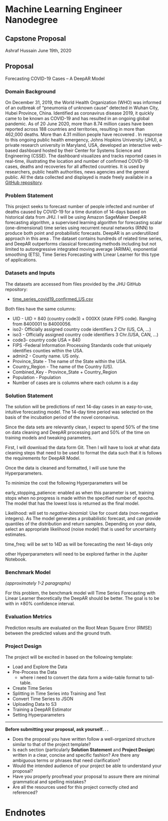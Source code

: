 # Machine Learning Engineer Nanodegree
## Capstone Proposal

Ashraf Hussain
June 19th, 2020


## Proposal

Forecasting COVID-19 Cases – A DeepAR Model

### Domain Background

On December 31, 2019, the World Health Organization (WHO) was informed of an outbreak of “pneumonia of unknown cause” detected in Wuhan City, Hubei Province, China. Identified as coronavirus disease 2019, it quickly came to be known as COVID-19 and has resulted in an ongoing global pandemic. As of 20 June 2020, more than 8.74 million cases have been reported across 188 countries and territories, resulting in more than 462,000 deaths. More than 4.31 million people have recovered .
In response to this ongoing public health emergency, Johns Hopkins University (JHU), a private research university in Maryland, USA, developed an interactive web-based dashboard hosted by their Center for Systems Science and Engineering (CSSE). The dashboard visualizes and tracks reported cases in real-time, illustrating the location and number of confirmed COVID-19 cases, deaths and recoveries for all affected countries. It is used by researchers, public health authorities, news agencies and the general public. All the data collected and displayed is made freely available in a [GitHub repository](https://github.com/CSSEGISandData/COVID-19/tree/master/csse_covid_19_data).


### Problem Statement

This project seeks to forecast number of people infected and number of deaths caused by COVID-19 for a time duration of 14-days based on historical data from JHU. I will be using Amazon SageMaker DeepAR forecasting algorithm, a supervised learning algorithm for forecasting scalar (one-dimensional) time series using recurrent neural networks (RNN) to produce both point and probabilistic forecasts.
DeepAR is an underutilized approach in this area . The dataset contains hundreds of related time series, and DeepAR outperforms classical forecasting methods including but not limited to autoregressive integrated moving average (ARIMA), exponential smoothing (ETS), Time Series Forecasting with Linear Learner for this type of applications.


### Datasets and Inputs

The datasets are accessed from files provided by the JHU GitHub repository:
- [time_series_covid19_confirmed_US.csv](https://github.com/CSSEGISandData/COVID-19/blob/master/csse_covid_19_data/csse_covid_19_time_series/time_series_covid19_confirmed_US.csv "time_series_covid19_confirmed_US.csv")

Both files have the same columns:
* UID - UID = 840 (country code3) + 000XX (state FIPS code). Ranging from 8400001 to 84000056.
* iso2-  Officially assigned country code identifiers 2 Chr (US, CA, ...)
* iso3 - Officially assigned country code identifiers 3 Chr.(USA, CAN, ...)
* code3- country code USA = 840
* FIPS -Federal Information Processing Standards code that uniquely identifies counties within the USA.
* admin2 - County name. US only.
* Province_State - The name of the State within the USA.
* Country_Region - The name of the Country (US).
* Combined_Key -  Province_State + Country_Region 
* Population - Population
* Number of cases are is columns where each column is a day


### Solution Statement

The solution will be predictions of next 14-day cases in an easy-to-use, intuitive forecasting model. The 14-day time period was selected on the basis of the incubation period of the novel coronavirus.

Since the data sets are relevantly clean, I expect to spend 50% of the time on data cleaning and DeepAR processing part and 50% of the time on training models and tweaking parameters.

First, I will download the data form Git. Then I will have to look at what data cleaning steps that need to be used to format the data such that it is follows the requirements for DeepAR Model.

Once the data is cleaned and formatted, I will use tune the Hyperparameters.

To minimize the cost the following Hyperparameters will be

early_stopping_patience: enabled as when this parameter is set, training stops when no progress is made within the specified number of epochs. The model that has the lowest loss is returned as the final model.

Likelihood: will set to _negative-binomial_: Use for count data (non-negative integers). As The model generates a probabilistic forecast, and can provide quantiles of the distribution and return samples. Depending on your data, select an appropriate likelihood (noise model) that is used for uncertainty estimates.

time_freq: will be set to 14D as will be forecasting the next 14-days only

other Hyperparameters will need to be explored farther in the Jupiter Notebook.


### Benchmark Model
_(approximately 1-2 paragraphs)_

For this problem, the benchmark model will  Time Series Forecasting with Linear Learner theoretically the DeepAR should be better. The goal is to be with in ±80% confidence interval.

### Evaluation Metrics

Prediction results are evaluated on the Root Mean Square Error (RMSE) between the predicted values and the ground truth.


### Project Design

The project will be excited in based on the following template:
- Load and Explore the Data
- Pre-Process the Data
	- where i need to convert the data form a wide-table format to tall-table.
- Create Time Series
- Splitting in Time Series into Training and Test
- Convert Time Series to JSON
- Uploading Data to S3
- Training a DeepAR Estimator
- Setting Hyperparameters
 

-----------


**Before submitting your proposal, ask yourself. . .**
- Does the proposal you have written follow a well-organized structure similar to that of the project template?
- Is each section (particularly **Solution Statement** and **Project Design**) written in a clear, concise and specific fashion? Are there any ambiguous terms or phrases that need clarification?
- Would the intended audience of your project be able to understand your proposal?
- Have you properly proofread your proposal to assure there are minimal grammatical and spelling mistakes?
- Are all the resources used for this project correctly cited and referenced?

# Endnotes
[^1]: [WHO. Coronavirus disease 2019 (COVID-19) Situation Report -59. [Online] 20 March 2020](https://www.who.int/docs/default-source/coronaviruse/situation-reports/20200319-sitrep-59-covid-19.pdf?sfvrsn=c3dcdef9_2)
<!--stackedit_data:
eyJoaXN0b3J5IjpbLTEyOTQ4NjE3MDgsMTgxMjg4NTYxOCwtMT
QzMjM2NTQ0MywtMTExMjQ5ODg2MywtMjYxNTY1MTgwLDEyODI2
OTI0NDYsMTY1MzIyODAzNCwtMTQwNTg1NDIyNiwzNjM2OTA1Nj
YsMTQ0NzY2NzQ0NiwxMzgzMjkyMjQyLDE2MzE2MTIzODAsLTE2
ODA3MjQxMiwtODkwNDU2OTAsLTgwMzM1MTE5MCwtOTgxMTUwMz
AsLTIwMDQ5NDg1OTEsMTYwODc2ODU2OCwxMjY5MDU1NDgwLDEy
MTU4MDU4ODhdfQ==
-->